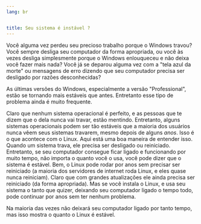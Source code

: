 ```yaml
---
lang: br


title: Seu sistema é instável ?
---
```


Você alguma vez perdeu seu precioso trabalho porque o Windows travou? 
Você sempre desliga seu computador da forma apropriada, ou você às vezes 
desliga simplesmente porque o Windows enlouqueceu e não deixa você fazer 
mais nada? Você já se deparou alguma vez com a "tela azul da morte" ou 
mensagens de erro dizendo que seu computador precisa ser desligado por 
razões desconhecidas?

As últimas versões do Windows, especialmente a versão "Professional", 
estão se tornando mais estáveis que antes. Entretanto esse tipo de 
problema ainda é muito frequente.

Claro que nenhum sistema operacional é perfeito, e as pessoas que te 
dizem que o dela nunca vai travar, estão mentindo. Entretanto, alguns 
sistemas operacionais podem ser tão estáveis que a maioria dos usuários 
nunca vêem  seus sistemas travarem, mesmo depois de alguns <i>anos</i>. Isso é 
o que acontece com o Linux. Aqui está uma boa maneira de entender isso. 
Quando um sistema trava, ele precisa ser desligado ou reiniciado. 
Entretanto, se seu computador consegue ficar ligado e funcionando por 
muito tempo, não importa o quanto você o usa, você pode dizer que o 
sistema é estável. Bem, o Linux pode rodar por anos sem precisar ser 
reiniciado (a maioria dos servidores de internet roda Linux, e eles 
quase nunca reiniciam). Claro que com grandes atualizações ele ainda 
precisa ser reiniciado (da forma apropriada). Mas se você instala o 
Linux, e usa seu sistema o tanto que quizer, deixando seu computador 
ligado o tempo todo, pode continuar por anos sem ter nenhum 
problema.

Na maioria das vezes não deixará seu computador ligado por tanto 
tempo, mas isso mostra o quanto o Linux é estável.




